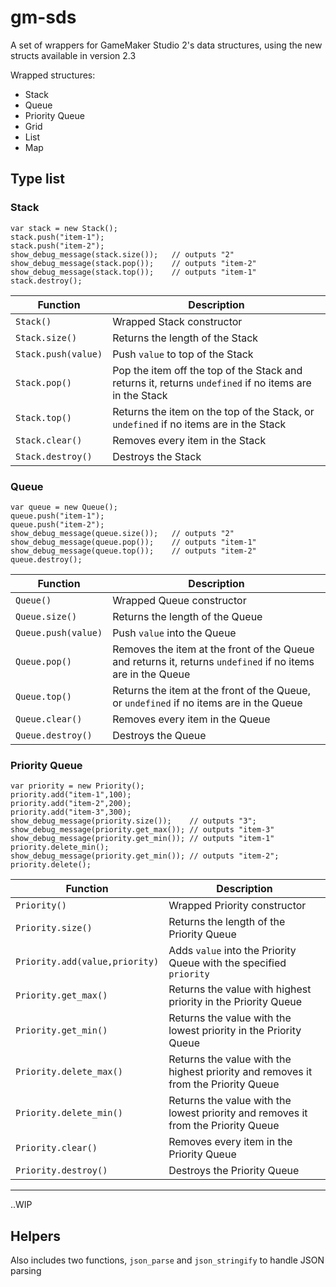 # gm-sds

A set of wrappers for GameMaker Studio 2's data structures, using the new structs available in version 2.3

Wrapped structures:
 - Stack
 - Queue
 - Priority Queue
 - Grid
 - List
 - Map

## Type list

### Stack

```gml
var stack = new Stack();
stack.push("item-1");
stack.push("item-2");
show_debug_message(stack.size()); 	// outputs "2"
show_debug_message(stack.pop()); 	// outputs "item-2"
show_debug_message(stack.top());	// outputs "item-1"
stack.destroy();
```

| Function | Description |
|---|---|
| `Stack()` | Wrapped Stack constructor |
| `Stack.size()` | Returns the length of the Stack |
| `Stack.push(value)` | Push `value` to top of the Stack |
| `Stack.pop()` | Pop the item off the top of the Stack and returns it, returns `undefined` if no items are in the Stack |
| `Stack.top()` | Returns the item on the top of the Stack, or `undefined` if no items are in the Stack |
| `Stack.clear()` | Removes every item in the Stack |
| `Stack.destroy()` | Destroys the Stack |

### Queue
```gml
var queue = new Queue();
queue.push("item-1");
queue.push("item-2");
show_debug_message(queue.size());	// outputs "2"
show_debug_message(queue.pop()); 	// outputs "item-1"
show_debug_message(queue.top());	// outputs "item-2"
queue.destroy();
```

| Function | Description |
|---|---|
| `Queue()` | Wrapped Queue constructor |
| `Queue.size()` | Returns the length of the Queue |
| `Queue.push(value)` | Push `value` into the Queue |
| `Queue.pop()` | Removes the item at the front of the Queue and returns it, returns `undefined` if no items are in the Queue |
| `Queue.top()` | Returns the item at the front of the Queue, or `undefined` if no items are in the Queue |
| `Queue.clear()` | Removes every item in the Queue |
| `Queue.destroy()` | Destroys the Queue |

### Priority Queue
```gml
var priority = new Priority();
priority.add("item-1",100);
priority.add("item-2",200);
priority.add("item-3",300);
show_debug_message(priority.size());	// outputs "3";
show_debug_message(priority.get_max());	// outputs "item-3"
show_debug_message(priority.get_min());	// outputs "item-1"
priority.delete_min();
show_debug_message(priority.get_min());	// outputs "item-2";
priority.delete();
```
| Function | Description |
|---|---|
| `Priority()` | Wrapped Priority constructor |
| `Priority.size()` | Returns the length of the Priority Queue |
| `Priority.add(value,priority)` | Adds `value` into the Priority Queue with the specified `priority` |
| `Priority.get_max()` | Returns the value with highest priority in the Priority Queue |
| `Priority.get_min()` | Returns the value with the lowest priority in the Priority Queue |
| `Priority.delete_max()` | Returns the value with the highest priority and removes it from the Priority Queue |
| `Priority.delete_min()` | Returns the value with the lowest priority and removes it from the Priority Queue |
| `Priority.clear()` | Removes every item in the Priority Queue |
| `Priority.destroy()` | Destroys the Priority Queue |

----
..WIP

###

## Helpers

Also includes two functions, `json_parse` and `json_stringify` to handle JSON parsing

